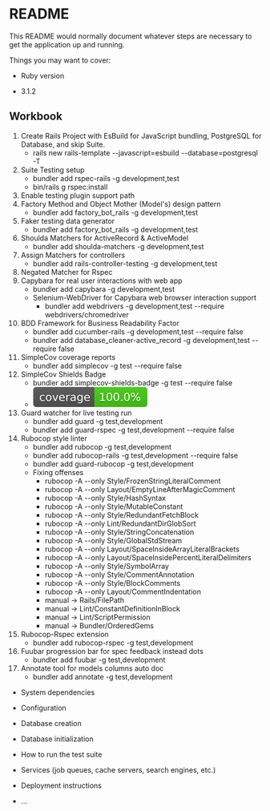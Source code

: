 # README

This README would normally document whatever steps are necessary to get the
application up and running.

Things you may want to cover:

- Ruby version

* 3.1.2

## Workbook
1. Create Rails Project with EsBuild for JavaScript bundling, PostgreSQL for Database, and skip Suite.
   - rails new rails-template --javascript=esbuild --database=postgresql -T
2. Suite Testing setup
   - bundler add rspec-rails -g development,test
   - bin/rails g rspec:install
3. Enable testing plugin support path
4. Factory Method and Object Mother (Model's) design pattern
   - bundler add factory_bot_rails -g development,test
5. Faker testing data generator
   - bundler add factory_bot_rails -g development,test
6. Shoulda Matchers for ActiveRecord & ActiveModel
   - bundler add shoulda-matchers -g development,test
7. Assign Matchers for controllers
   - bundler add rails-controller-testing -g development,test
8. Negated Matcher for Rspec
9. Capybara for real user interactions with web app
   - bundler add capybara -g development,test
   - Selenium-WebDriver for Capybara web browser interaction support
     - bundler add webdrivers -g development,test --require webdrivers/chromedriver
10. BDD Framework for Business Readability Factor
    - bundler add cucumber-rails -g development,test --require false
    - bundler add database_cleaner-active_record -g development,test --require false
11. SimpleCov coverage reports
    - bundler add simplecov -g test --require false
12. SimpleCov Shields Badge
    - bundler add simplecov-shields-badge -g test --require false
    - [![Coverage](badge.svg)](https://angelszymczak.github.io/rails-template)
13. Guard watcher for live testing run
    - bundler add guard -g test,development
    - bundler add guard-rspec -g test,development --require false
14. Rubocop style linter
    - bundler add rubocop -g test,development
    - bundler add rubocop-rails -g test,development --require false
    - bundler add guard-rubocop -g test,development
    - Fixing offenses
      - rubocop -A --only Style/FrozenStringLiteralComment
      - rubocop -A --only Layout/EmptyLineAfterMagicComment
      - rubocop -A --only Style/HashSyntax
      - rubocop -A --only Style/MutableConstant
      - rubocop -A --only Style/RedundantFetchBlock
      - rubocop -A --only Lint/RedundantDirGlobSort
      - rubocop -A --only Style/StringConcatenation
      - rubocop -A --only Style/GlobalStdStream
      - rubocop -A --only Layout/SpaceInsideArrayLiteralBrackets
      - rubocop -A --only Layout/SpaceInsidePercentLiteralDelimiters
      - rubocop -A --only Style/SymbolArray
      - rubocop -A --only Style/CommentAnnotation
      - rubocop -A --only Style/BlockComments
      - rubocop -A --only Layout/CommentIndentation
      - manual -> Rails/FilePath
      - manual -> Lint/ConstantDefinitionInBlock
      - manual -> Lint/ScriptPermission
      - manual -> Bundler/OrderedGems
15. Rubocop-Rspec extension
    - bundler add rubocop-rspec -g test,development
16. Fuubar progression bar for spec feedback instead dots
    - bundler add fuubar -g test,development
17. Annotate tool for models columns auto doc
    - bundler add annotate -g test,development

* System dependencies

* Configuration

* Database creation

* Database initialization

* How to run the test suite

* Services (job queues, cache servers, search engines, etc.)

* Deployment instructions

* ...
